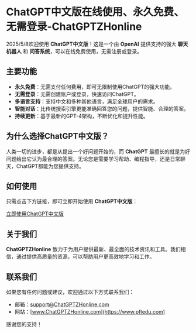 # ChatGPT中文版在线使用、永久免费、无需登录-ChatGPTZHonline

2025/5/8欢迎使用 **ChatGPT中文版**！这是一个由 **OpenAI** 提供支持的强大 **聊天机器人** 和 **问答系统**，可以在线免费使用，无需注册或登录。

## 主要功能

- **永久免费**：无需支付任何费用，即可无限制使用ChatGPT的强大功能。
- **无需登录**：无需创建账户或登录，快速访问ChatGPT。
- **多语言支持**：支持中文和多种其他语言，满足全球用户的需求。
- **智能对话**：比传统搜索引擎更能准确回答您的问题，提供智能、合理的答案。
- **持续更新**：基于最新的GPT-4架构，不断优化和提升性能。

## 为什么选择ChatGPT中文版？

人类一切的进步，都是从提出一个好问题开始的，而 **ChatGPT** 最擅长的就是为好问题给出它认为最合理的答案。无论您是需要学习帮助、编程指导，还是日常聊天，ChatGPT都能为您提供支持。

## 如何使用

只需点击下方链接，即可立即开始使用 **ChatGPT中文版**：

[立即使用ChatGPT中文版](https://www.pftedu.com/385.html)

## 关于我们

**ChatGPTZHonline** 致力于为用户提供最新、最全面的技术资讯和工具。我们相信，通过提供高质量的资源，可以帮助用户更高效地学习和工作。

## 联系我们

如果您有任何问题或建议，欢迎通过以下方式联系我们：

- 邮箱：support@ChatGPTZHonline.com
- 网站：[www.ChatGPTZHonline.com](https://www.pftedu.com)

感谢您的支持！

